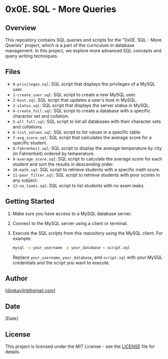 # 0x0E. SQL - More Queries

## Overview

This repository contains SQL queries and scripts for the "0x0E. SQL - More Queries" project, which is a part of the curriculum in database management. In this project, we explore more advanced SQL concepts and query writing techniques.

## Files

- `0-privileges.sql`: SQL script that displays the privileges of a MySQL user.
- `1-create_user.sql`: SQL script to create a new MySQL user.
- `2-host.sql`: SQL script that updates a user's host in MySQL.
- `3-status.sql`: SQL script that displays the server status in MySQL.
- `4-create_full.sql`: SQL script to create a database with a specific character set and collation.
- `5-all_full.sql`: SQL script to list all databases with their character sets and collations.
- `6-list_values.sql`: SQL script to list values in a specific table.
- `7-avg_score.sql`: SQL script that calculates the average score for a specific student.
- `8-fahrenheit.sql`: SQL script to display the average temperature by city (in Fahrenheit) ordered by temperature.
- `9-average_score.sql`: SQL script to calculate the average score for each student and sort the results in descending order.
- `10-math.sql`: SQL script to retrieve students with a specific math score.
- `11-poor_filter.sql`: SQL script to retrieve students with poor scores in any subject.
- `12-no_leaks.sql`: SQL script to list students with no exam leaks.

## Getting Started

1. Make sure you have access to a MySQL database server.

2. Connect to the MySQL server using a client or terminal.

3. Execute the SQL scripts from this repository using the MySQL client. For example:

   ```bash
   mysql -u your_username -p your_database < script.sql
   ```

   Replace `your_username`, `your_database`, and `script.sql` with your MySQL credentials and the script you want to execute.

## Author

[dimkayilrit@gmail.com]

## Date

[Date]

## License

This project is licensed under the MIT License - see the [LICENSE](LICENSE) file for details.
